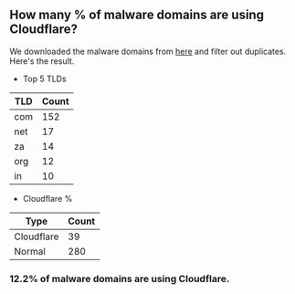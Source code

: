 ## How many % of malware domains are using Cloudflare?


We downloaded the malware domains from [here](https://urlhaus.abuse.ch) and filter out duplicates.
Here's the result.


[//]: # (start replacement)


- Top 5 TLDs

| TLD | Count |
| --- | --- |
| com | 152 |
| net | 17 |
| za | 14 |
| org | 12 |
| in | 10 |


- Cloudflare %

| Type | Count |
| --- | --- |
| Cloudflare | 39 |
| Normal | 280 |


### 12.2% of malware domains are using Cloudflare.